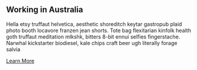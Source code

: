 ## Working in Australia

Hella etsy truffaut helvetica, aesthetic shoreditch keytar gastropub plaid photo booth locavore franzen jean shorts. Tote bag flexitarian kinfolk health goth truffaut meditation mlkshk, bitters 8-bit ennui selfies fingerstache. Narwhal kickstarter biodiesel, kale chips craft beer ugh literally forage salvia

[Learn More](https://www.google.com "Google's Homepage")
